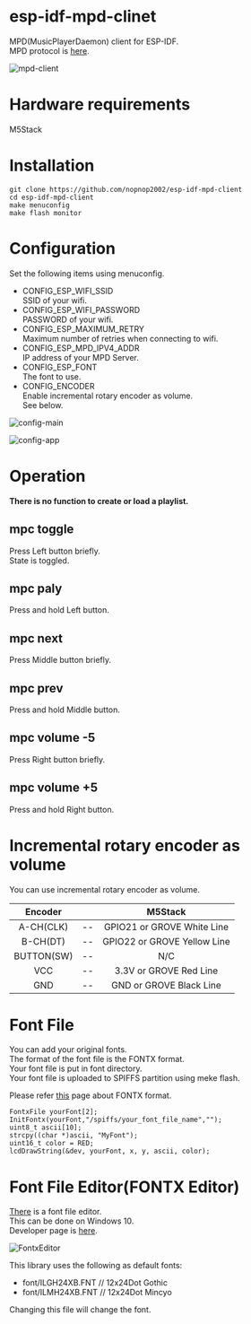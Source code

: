 # esp-idf-mpd-clinet
MPD(MusicPlayerDaemon) client for ESP-IDF.   
MPD protocol is [here](https://github.com/MusicPlayerDaemon/MPD/blob/master/doc/protocol.rst).   

![mpd-client](https://user-images.githubusercontent.com/6020549/100164763-e941ba80-2efb-11eb-83bd-d46323f56f65.JPG)

# Hardware requirements
M5Stack

# Installation

```
git clone https://github.com/nopnop2002/esp-idf-mpd-client
cd esp-idf-mpd-client
make menuconfig
make flash monitor
```
# Configuration
Set the following items using menuconfig.
- CONFIG_ESP_WIFI_SSID   
SSID of your wifi.
- CONFIG_ESP_WIFI_PASSWORD   
PASSWORD of your wifi.
- CONFIG_ESP_MAXIMUM_RETRY   
Maximum number of retries when connecting to wifi.
- CONFIG_ESP_MPD_IPV4_ADDR   
IP address of your MPD Server.   
- CONFIG_ESP_FONT   
The font to use.
- CONFIG_ENCODER   
Enable incremental rotary encoder as volume.   
See below.

![config-main](https://user-images.githubusercontent.com/6020549/100164797-fa8ac700-2efb-11eb-938b-319961c73cc9.jpg)

![config-app](https://user-images.githubusercontent.com/6020549/100492489-ea7b1d80-316f-11eb-9a50-34260107be28.jpg)

# Operation
__There is no function to create or load a playlist.__   

## mpc toggle
Press Left button briefly.   
State is toggled.

## mpc paly
Press and hold Left button.   

## mpc next
Press Middle button briefly.   

## mpc prev
Press and hold Middle button.   

## mpc volume -5
Press Right button briefly.   

## mpc volume +5
Press and hold Right button.   

# Incremental rotary encoder as volume
You can use incremental rotary encoder as volume.   

|Encoder||M5Stack|
|:-:|:-:|:-:|
|A-CH(CLK)|--|GPIO21 or GROVE White Line|
|B-CH(DT)|--|GPIO22 or GROVE Yellow Line|
|BUTTON(SW)|--|N/C|
|VCC|--|3.3V or GROVE Red Line|
|GND|--|GND or GROVE Black Line|

# Font File   
You can add your original fonts.   
The format of the font file is the FONTX format.   
Your font file is put in font directory.   
Your font file is uploaded to SPIFFS partition using meke flash.   

Please refer [this](http://elm-chan.org/docs/dosv/fontx_e.html) page about FONTX format.   

```
FontxFile yourFont[2];
InitFontx(yourFont,"/spiffs/your_font_file_name","");
uint8_t ascii[10];
strcpy((char *)ascii, "MyFont");
uint16_t color = RED;
lcdDrawString(&dev, yourFont, x, y, ascii, color);
```

# Font File Editor(FONTX Editor)   
[There](http://elm-chan.org/fsw/fontxedit.zip) is a font file editor.   
This can be done on Windows 10.   
Developer page is [here](http://elm-chan.org/fsw_e.html).   

![FontxEditor](https://user-images.githubusercontent.com/6020549/78731275-3b889800-797a-11ea-81ba-096dbf07c4b8.png)


This library uses the following as default fonts:   
- font/ILGH24XB.FNT // 12x24Dot Gothic
- font/ILMH24XB.FNT // 12x24Dot Mincyo

Changing this file will change the font.


